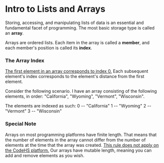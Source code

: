 <h1>Intro to Lists and Arrays</h1>

Storing, accessing, and manipulating lists of data is an essential and fundamental facet of programming. The most basic storage type is called an <b>array</b>. 

Arrays are ordered lists. Each item in the array is called a <b>member</b>, and each member's position is called its <b>index</b>.

<h3>The Array Index</h3>
<u>The first element in an array corresponds to index 0.</u> Each subsequent element's index corresponds to the element's distance from the first element.

Consider the following scenario. I have an array consisting of the following elements, in order: "California", "Wyoming", "Vermont", "Wisconsin". 

The elements are indexed as such:
<nl>0 -- "California"
<nl>1 -- "Wyoming"
<nl>2 -- "Vermont"
<nl>3 -- "Wisconsin"


<h3>Special Note</h3>
Arrays on most programming platforms have finite length. That means that the number of elements in the array cannot differ from the number of elements at the time that the array was created. <u>This rule does not apply on the CodeHS platform.</u> Our arrays have mutable length, meaning you can add and remove elements as you wish. 
